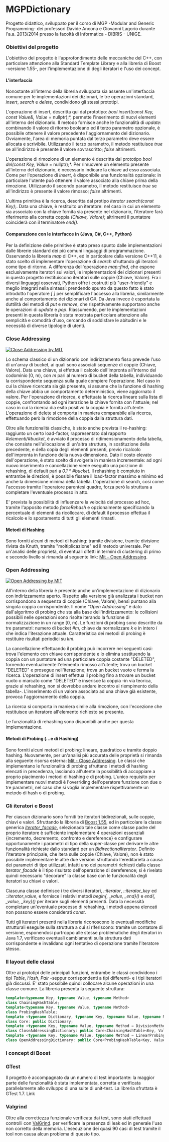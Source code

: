 # MGPDictionary
Progetto didattico, sviluppato per il corso di MGP -Modular and Generic Programming- dei professori Davide Ancona e Giovanni Lagorio durante l'a.a. 2013/2014 presso la facoltà di Informatica - DIBRIS - UNIGE.
### Obiettivi del progetto
L'obiettivo del progetto è l'approfondimento delle meccaniche del C++, con particolare attenzione alla Standard Template Library e alla libreria di Boost -versione 1.55-, per l'implementazione di degli iteratori e l'uso dei concept.
#### L'interfaccia
Nonostante all'interno della libreria sviluppata sia assente un'interfaccia comune per le implementazioni dei dizionari, le tre operazioni standard, *insert*, *search* e *delete*, condividono gli stessi prototipi.

L'operazione di insert, descritta qui dal prototipo: *bool insert(const Key, const Value&, Value* = nullptr);*, permette l'inserimento di nuovi elementi all'interno del dizionario. Il metodo fornisce anche le funzionalità di *update*: combinando il valore di ritorno booleano ed il terzo parametro opzionale, è possibile ottenere il valore precedente l'aggiornamento del dizionario. Ovviamente, l'area di memoria puntata dal terzo parametro deve essere allocata e scrivibile.
Utilizzando il terzo parametro, il metodo restituisce *true* se all'indirizzo è presente il valore sovrascritto; *false* altrimenti.

L'operazione di rimozione di un elemento è descritta dal prototipo *bool del(const Key, Value* = nullptr);*. Per rimuovere un elemento presente all'interno del dizionario, è necessario indicare la chiave ad esso associata. Come per l'operazione di *insert*, è disponibile una funzionalità opzionale: in particolare l'utente può ottenere il valore associato alla chiave prima della rimozione. Utilizzando il secondo parametro, il metodo restituisce *true* se all'indirizzo è presente il valore rimosso; *false* altrimenti.

L'ultima primitiva è la ricerca, descritta dal protipo *iterator search(const Key);*. Data una chiave, è restituito un iteratore: nel caso in cui un elemento sia associato con la chiave fornita sia presente nel dizionario, l'iteratore farà riferimento alla corretta coppia *(Chiave, Valore)*; altrimenti il puntatore coinciderà con il terminatore *end()*.

#### Comparazione con le interfacce in {Java, C#, C++, Python}
Per la definizione delle primitive è stato preso spunto dalle implementazioni dalle librerie standard dei più comuni linguaggi di programmazione. Osservando la libreria *map* di C++, ed in particolare dalla versione C++11, è stato scelto di implementare l'operazione di *search* sfruttando gli iteratori come tipo di ritorno. A differenza dell'operazione *map::find*, che espone esclusivamente iteratori sui valori, le implementazioni dei dizionari presenti in questo progetto restituiscono iteratori sulle coppie (Chiave, Valore).
Fra i diversi linguaggi osservati, Python offre i costrutti più "user-friendly" e meglio integrati nella sintassi: prendendo spunto da questo fatto è stato introdotto l'operatore *[ ]* per semplificare l'accesso alla libreria, similarmente anche al comportamento dei dizionari di C#.
Da Java invece è esportata la duttilità dei metodi di *put* e *remove*, che rispettivamente supportano anche le operazioni di *update* e *pop*. Riassumendo, per le implementazioni presenti in questa libreria è stata mostrata particolare attenzione alla semplicità e comodità d'uso, cercando di soddisfare le abitudini e le necessità di diverse tipologie di utenti.

### Close Addressing
[![Close Addressing by MIT](https://developers.google.com/youtube/images/YouTube_logo_standard_white.png)](https://www.youtube.com/watch?v=0M_kIqhwbFo "Close Addressing video by MIT")

Lo schema classico di un dizionario con indirizzamento fisso prevede l'uso di un'array di bucket, ai quali sono associati sequenze di coppie (Chiave, Valore). Data una chiave, si effettua il calcolo dell'impronta all'interno del codominio [0, m), con *m* pari al numero di bucket della tabella, individuando la corrispondente sequenza sulla quale compiere l'operazione. Nel caso in cui la chiave ricercata sia già presente, si assume che la funzione di hashing della chiave abbia un comportamento deterministico, viene aggiornato il valore.
Per l'operazione di ricerca, è effettuata la ricerca lineare sulla lista di coppie, confrontando ad ogni iterazione la chiave fornita con l'attuale; nel caso in cui la ricerca dia esito positivo la coppia è fornita all'utente.
L'operazione di delete si comporta in maniera comparabile alla ricerca, effettuando però la rimozione della coppia dalla struttura dati.

Oltre alle funzionalità classiche, è stato anche prevista il re-hashing: raggiunto un certo load-factor, rappresentato dal rapporto *#elementi/#bucket*, è avviato il processo di ridimensionamento della tabella, che consiste nell'allocazione di un'altra struttura, in sostituzione della precedente, e della copia degli elementi presenti, previo ricalcolo dell'impronta in funzione della nuova dimensione.
Dato il costo elevato dell'operazione, è stato scelto di svolgerla in maniera incrementale: ad ogni nuovo inserimento e cancellazione viene eseguito una porzione di rehashing, di default pari a *0.1 * #bucket*. Il rehashing è compiuto in entrambe le direzioni, è possibile fissare il load-factor massimo e minimo ed anche la dimensione minima della tabella. L'operazione di search, così come l'accesso tramite l'operatore parentesi quadre, forza però la struttura a completare l'eventuale processo in atto.

E' prevista la possibilità di influenzare la velocità del processo ad hoc, tramite l'apposito metodo *forceRehash* e opzionalmente specificando la percentuale di elementi da ricollocare, di default il processo effettua il ricalcolo e lo spostamento di tutti gli elementi rimasti.

#### Metodi di Hashing
Sono forniti alcuni di metodi di hashing: tramite divisione, tramite divisione rivista da Knuth, tramite "moltiplicazione" ed il metodo universale. Per un'analisi delle proprietà, di eventuali difetti in termini di clustering di primo e secondo livello si rimanda al seguente link: [Mit - Open Addressing](http://www.cse.unt.edu/~tarau/teaching/AnAlgo/MIT_PDF_slides/MIT6_006F11_lec08.pdf "Mit - Open Addressing").

### Open Addressing
[![Open Addressing by MIT](https://developers.google.com/youtube/images/YouTube_logo_standard_white.png)](https://www.youtube.com/watch?v=rvdJDijO2Ro "Open Addressing video by MIT")

All'interno della libreria è presente anche un'implementazione di dizionario con indirizzamento aperto. Rispetto alla versione già analizzata i bucket non corrispondono a sequenza di coppie (Chiave, Valore), bensì puntano alla singola coppia corrispondente. Il nome *"Open Addressing"* è dato dall'algoritmo di probing che sta alla base dell'indirizzamento: le collisioni possibili nelle operazioni sono risolte iterando la funzione di normalizzazione in un range [0, m). Le funzioni di probing sono descritte da tre parametri: numero di bucket *#m*, chiave da normalizzare *k* e in intero *i* che indica l'iterazione attuale. Caratteristica dei metodi di probing è restituire risultati periodici su *km*.

La cancellazione effettuando il probing può incorrere nei seguenti casi: trova l'elemento con chiave corrispondente e lo elimina sostituendo la coppia con un puntatore ad una particolare coppia costante "DELETED", fornendo eventualmente l'elemento rimosso all'utente; trova un bucket "DELETED" e prosegue nell'iterazione; trova un bucket vuoto e ferma la ricerca.
L'operazione di insert effettua il probing fino a trovare un bucket vuoto o marcato come "DELETED" e inserisce la coppia -in via teorica, grazie al rehashing, non si dovrebbe andare incontro al riempimento della tabella-. L'inserimento di un valore associato ad una chiave già esistente, provoca l'aggiornamento della coppia.

La ricerca si comporta in maniera simile alla rimozione, con l'eccezione che restituisce un iteratore all'elemento richiesto se presente.

Le funzionalità di rehashing sono disponibili anche per questa implementazione.

#### Metodi di Probing (...e di Hashing)
Sono forniti alcuni metodi di probing: lineare, quadratico e tramite doppio hashing. Nuovamente, per un'analisi più accurata delle proprietà si rimanda alla seguente risorsa esterna: [Mit - Close Addressing](http://courses.csail.mit.edu/6.006/fall11/lectures/lecture10.pdf "Mit - Close Addressing").
Le classi che implementano le funzionalità di probing sfruttano i metodi di hashing elencati in precedenza, lasciando all'utente la possibilità di accoppiare a proprio piacimento i metodi di hashing e di probing. L'unico requisito per implementare nuovi metodi è l'overriding dell'operatore funzione con due o tre parametri, nel caso che si voglia implementare rispettivamente un metodo di hash o di probing.

### Gli iteratori e Boost
Per ciascun dizionario sono forniti tre iteratori bidirezionali, sulle coppie, chiavi e valori. Sfruttando la libreria di [Boost 1.55](http://www.boost.org/doc/libs/1_55_0 "Boost 1.55"), ed in particolare la classe generica *[iterator_facade](http://www.boost.org/doc/libs/1_55_0/libs/iterator/doc/facade-and-adaptor.html "iterator_facade")*, selezionado tale classe come classe padre del proprio iteratore è sufficiente implementare 4 operazioni essenziali {incremento, decremento, confronto e dereference} e configurare opportunamente i parametri di tipo della super-classe per derivare le altre funzionalità richieste dallo standard per un *BidirectionalIterator*.
Definito l'iteratore principale, che itera sulle coppie (Chiave, Valore), non è stato possibile implementare le altre due versioni sfruttando l'ereditarietà a causa dei parametri di tipo utilizzati, infatti uno dei parametri richiesti dalla classe *iterator_facade* è il tipo risultato dell'operazione di dereference; si è rivelato quindi necessario "decorare" la classe base con le funzionalità degli iteratori su chiavi e valori.

Ciascuna classe definisce i tre diversi iteratori, *::iterator*, *::iterator_key* ed *::iterator_value*, e fornisce i relativi metodi *begin{, _value, _end}()* e *end{, _value, _key}()* per iterare sugli elementi presenti. Data la necessità completare un'eventuale processo di rehashing, i metodi appena elencati non possono essere considerati *const*.

Tutti gli iteratori presenti nella libreria riconoscono le eventuali modifiche strutturali eseguite sulla struttura a cui si riferiscono: tramite un contatore di versione, esponendosi purtroppo alle stesse problematiche degli iteratori in Java 1.7, verificano eventuali cambiamenti sulla struttura dati corrispondente e invalidano ogni tentativo di operazione tramite l'iteratore stesso.

### Il layout delle classi
Oltre ai prototipi delle principali funzioni, entrambe le classi condividono i tipi *Table*, *Hash*, *Pair* -seppur corrispondenti a tipi differenti- e i tipi iteratori già discussi. E' stato possibile quindi collocare alcune operazioni in una classe comune. La libreria presenta la seguente struttura:

``` c++
template<typename Key, typename Value, typename Method>
class ChainingHashTable;
template<typename Key, typename Value, typename Method>
class ProbingHashTable;
template <typename Dictionary, typename Key, typename Value, typename Method>
class Core: public Dictionary;
template <typename Key, typename Value, typename Method = DivisionMethod>
class CloseAddressingDictionary: public Core<ChainingHashTable<Key, Value, Method>, Key, Value, Method>;
template <typename Key, typename Value, typename Method = LinearProbing>
class OpenAddressingDictionary: public Core<ProbingHashTable<Key, Value, Method>, Key, Value, Method>;
```

### I concept di Boost
### GTest
Il progetto è accompagnato da un numero di test importante: la maggior parte delle funzionalità è stata implementata, corretta e verificata parallelamente allo sviluppo di una suite di unit-test. La libreria sfruttata è GTest 1.7. Link

### Valgrind
Oltre alla correttezza funzionale verificata dai test, sono stati effettuati controlli con [ValGrind](http://valgrind.org/ "ValGrind"). per verificare la presenza di leak ed in generale l'uso non corretto della memoria. L'esecuzione dei quasi 90 casi di test tramite il tool non causa alcun problema di questo tipo.
